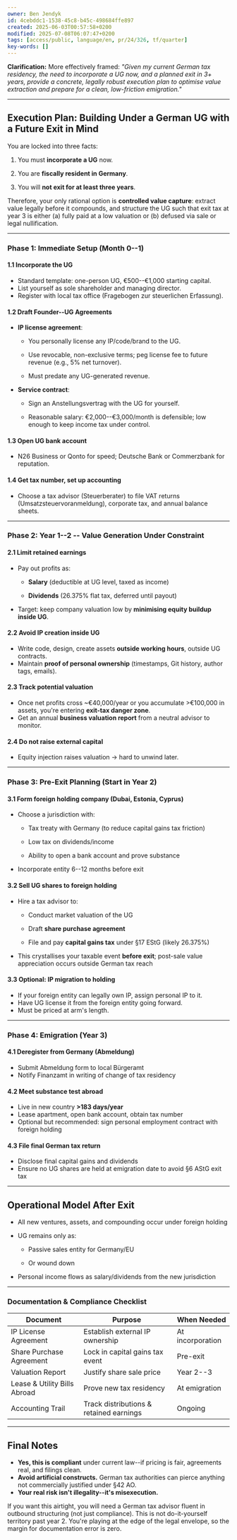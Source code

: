 ```yaml
---
owner: Ben Jendyk
id: 4cebddc1-1538-45c8-b45c-498684ffe897
created: 2025-06-03T00:57:58+0200
modified: 2025-07-08T06:07:47+0200
tags: [access/public, language/en, pr/24/326, tf/quarter]
key-words: []
---
```


**Clarification:** More effectively framed: _"Given my current German tax residency, the need to incorporate a UG now, and a planned exit in 3+ years, provide a concrete, legally robust execution plan to optimise value extraction and prepare for a clean, low-friction emigration."_
* * *

## **Execution Plan: Building Under a German UG with a Future Exit in Mind**

You are locked into three facts:

1. You must **incorporate a UG** now.

2. You are **fiscally resident in Germany**.

3. You will **not exit for at least three years**.

Therefore, your only rational option is **controlled value capture**: extract value legally before it compounds, and structure the UG such that exit tax at year 3 is either (a) fully paid at a low valuation or (b) defused via sale or legal nullification.

* * *

### **Phase 1: Immediate Setup (Month 0--1)**

#### 1.1 **Incorporate the UG**

- Standard template: one-person UG, €500--€1,000 starting capital.
- List yourself as sole shareholder and managing director.
- Register with local tax office (Fragebogen zur steuerlichen Erfassung).

#### 1.2 **Draft Founder--UG Agreements**

- **IP license agreement**:

    - You personally license any IP/code/brand to the UG.

    - Use revocable, non-exclusive terms; peg license fee to future revenue (e.g., 5% net turnover).

    - Must predate any UG-generated revenue.
- **Service contract**:

    - Sign an Anstellungsvertrag with the UG for yourself.

    - Reasonable salary: €2,000--€3,000/month is defensible; low enough to keep income tax under control.

#### 1.3 **Open UG bank account**

- N26 Business or Qonto for speed; Deutsche Bank or Commerzbank for reputation.

#### 1.4 **Get tax number, set up accounting**

- Choose a tax advisor (Steuerberater) to file VAT returns (Umsatzsteuervoranmeldung), corporate tax, and annual balance sheets.
* * *

### **Phase 2: Year 1--2 -- Value Generation Under Constraint**

#### 2.1 **Limit retained earnings**

- Pay out profits as:

    - **Salary** (deductible at UG level, taxed as income)

    - **Dividends** (26.375% flat tax, deferred until payout)
- Target: keep company valuation low by **minimising equity buildup inside UG**.

#### 2.2 **Avoid IP creation inside UG**

- Write code, design, create assets **outside working hours**, outside UG contracts.
- Maintain **proof of personal ownership** (timestamps, Git history, author tags, emails).

#### 2.3 **Track potential valuation**

- Once net profits cross ~€40,000/year or you accumulate >€100,000 in assets, you're entering **exit-tax danger zone**.
- Get an annual **business valuation report** from a neutral advisor to monitor.

#### 2.4 **Do not raise external capital**

- Equity injection raises valuation → hard to unwind later.
* * *

### **Phase 3: Pre-Exit Planning (Start in Year 2)**

#### 3.1 **Form foreign holding company (Dubai, Estonia, Cyprus)**

- Choose a jurisdiction with:

    - Tax treaty with Germany (to reduce capital gains tax friction)

    - Low tax on dividends/income

    - Ability to open a bank account and prove substance
- Incorporate entity 6--12 months before exit

#### 3.2 **Sell UG shares to foreign holding**

- Hire a tax advisor to:

    - Conduct market valuation of the UG

    - Draft **share purchase agreement**

    - File and pay **capital gains tax** under §17 EStG (likely 26.375%)
- This crystallises your taxable event **before exit**; post-sale value appreciation occurs outside German tax reach

#### 3.3 **Optional: IP migration to holding**

- If your foreign entity can legally own IP, assign personal IP to it.
- Have UG license it from the foreign entity going forward.
- Must be priced at arm's length.
* * *

### **Phase 4: Emigration (Year 3)**

#### 4.1 **Deregister from Germany (Abmeldung)**

- Submit Abmeldung form to local Bürgeramt
- Notify Finanzamt in writing of change of tax residency

#### 4.2 **Meet substance test abroad**

- Live in new country **>183 days/year**
- Lease apartment, open bank account, obtain tax number
- Optional but recommended: sign personal employment contract with foreign holding

#### 4.3 **File final German tax return**

- Disclose final capital gains and dividends
- Ensure no UG shares are held at emigration date to avoid §6 AStG exit tax
* * *

## **Operational Model After Exit**

- All new ventures, assets, and compounding occur under foreign holding
- UG remains only as:

    - Passive sales entity for Germany/EU

    - Or wound down
- Personal income flows as salary/dividends from the new jurisdiction
* * *

### **Documentation & Compliance Checklist**

| Document | Purpose | When Needed | 
| ---- | ---- | ----  |
| IP License Agreement | Establish external IP ownership | At incorporation | 
| Share Purchase Agreement | Lock in capital gains tax event | Pre-exit | 
| Valuation Report | Justify share sale price | Year 2--3 | 
| Lease & Utility Bills Abroad | Prove new tax residency | At emigration | 
| Accounting Trail | Track distributions & retained earnings | Ongoing | 

* * *

## Final Notes

- **Yes, this is compliant** under current law--if pricing is fair, agreements real, and filings clean.
- **Avoid artificial constructs.** German tax authorities can pierce anything not commercially justified under §42 AO.
- **Your real risk isn't illegality--it's misexecution.**

If you want this airtight, you will need a German tax advisor fluent in outbound structuring (not just compliance). This is not do-it-yourself territory past year 2. You're playing at the edge of the legal envelope, so the margin for documentation error is zero.